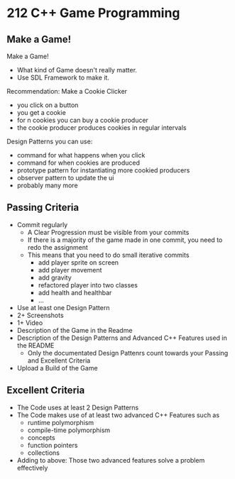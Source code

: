 # 212 C++ Game Programming

## Make a Game!
Make a Game!
- What kind of Game doesn't really matter.
- Use SDL Framework to make it.

Recommendation: Make a Cookie Clicker
- you click on a button
- you get a cookie
- for n cookies you can buy a cookie producer
- the cookie producer produces cookies in regular intervals

Design Patterns you can use:
- command for what happens when you click
- command for when cookies are produced
- prototype pattern for instantiating more cookied producers
- observer pattern to update the ui
- probably many more


## Passing Criteria
- Commit regularly
  - A Clear Progression must be visible from your commits
  - If there is a majority of the game made in one commit, you need to redo the assignment
  - This means that you need to do small iterative commits
    - add player sprite on screen
    - add player movement
    - add gravity
    - refactored player into two classes
    - add health and healthbar
    - ...
- Use at least one Design Pattern
- 2+ Screenshots
- 1+ Video
- Description of the Game in the Readme
- Description of the Design Patterns and Advanced C++ Features used in the README
  - Only the documentated Design Pattenrs count towards your Passing and Excellent Criteria
- Upload a Build of the Game

## Excellent Criteria
- The Code uses at least 2 Design Patterns
- The Code makes use of at least two advanced C++ Features such as
  - runtime polymorphism
  - compile-time polymorphism
  - concepts
  - function pointers
  - collections
- Adding to above: Those two advanced features solve a problem effectively
